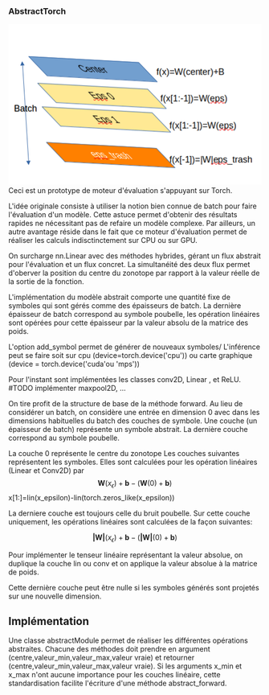 ### AbstractTorch

![alt text](images/image.png)
Ceci est un prototype de moteur d'évaluation s'appuyant sur Torch. 

L'idée originale consiste à utiliser la notion bien connue de batch pour faire l'évaluation d'un modèle. Cette astuce permet d'obtenir des résultats rapides ne nécessitant pas de refaire un modèle complexe. 
Par ailleurs, un autre avantage réside dans le fait que ce moteur d'évaluation permet de réaliser les calculs indisctinctement sur CPU ou sur GPU. 

On surcharge nn.Linear avec des méthodes hybrides, gérant un flux abstrait pour l'évaluation et un flux concret. La simultanéité des deux flux permet d'oberver la position du centre du zonotope par rapport à la valeur réelle de la sortie de la fonction. 

L'implémentation du modèle abstrait comporte une quantité fixe de symboles qui sont gérés comme des épaisseurs de batch. La dernière épaisseur de batch correspond au symbole poubelle, les opération linéaires sont opérées pour cette épaisseur par la valeur absolu de la matrice des poids. 

L'option add_symbol permet de générer de nouveaux symboles/ 
L'inférence peut se faire soit sur cpu (device=torch.device('cpu')) ou carte graphique (device = torch.device('cuda'ou 'mps'))

Pour l'instant sont implémentées les classes conv2D, Linear , et ReLU. 
        #TODO implémenter maxpool2D, ... 
    

On tire profit de la structure de base
de la méthode forward. Au lieu de considérer un batch, on considère une entrée en dimension 0 avec dans les dimensions habituelles du batch des couches de symbole. Une couche (un épaisseur de batch) représente
un symbole abstrait. La dernière couche correspond au symbole poubelle. 


La couche 0 représente le centre du zonotope
Les couches suivantes représentent les symboles. Elles sont calculées pour les opération linéaires (Linear et Conv2D) par 
$$\textbf{W}(x_\epsilon)+\textbf{b}-(\textbf{W}(0)+\textbf{b})$$
    x[1:]=lin(x_epsilon)-lin(torch.zeros_like(x_epsilon))

La derniere couche est toujours celle du bruit poubelle. Sur cette couche uniquement, les opérations linéaires  sont  calculées de la façon suivantes: 

$$\textbf{|W|}(x_\epsilon)+\textbf{b}-(\textbf{|W|}(0)+\textbf{b})$$


Pour implémenter le tenseur linéaire représentant la valeur absolue, on duplique la couche lin ou conv et on applique la valeur absolue à la matrice de poids. 


Cette dernière couche peut être nulle si les symboles générés sont projetés sur une nouvelle dimension. 


## Implémentation
Une classe abstractModule permet de réaliser les différentes opérations abstraites. 
Chacune des méthodes doit prendre en argument (centre,valeur_min,valeur_max,valeur vraie) et retourner (centre,valeur_min,valeur_max,valeur vraie). Si les arguments x_min et x_max n'ont aucune importance pour les couches linéaire, cette standardisation facilite l'écriture d'une méthode abstract_forward.
 




